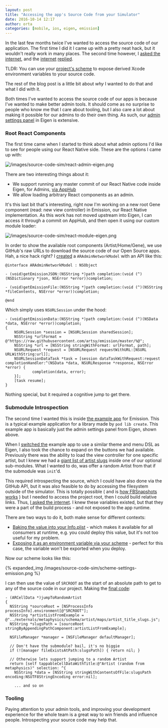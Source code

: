 ```yaml
---
layout: post
title: "Accessing the app's Source Code from your Simulator"
date: 2016-10-14 12:17
author: orta
categories: [mobile, ios, eigen, emission]
---
```


In the last few months twice I've wanted to access the source code of our application. The first time I did it I came up with a pretty neat hack, but it wouldn't really work in many places. The second time however, I [asked the internet](https://twitter.com/orta/status/786470282093625344), and the [internet](https://twitter.com/saniul/status/786470857635827712) [replied](https://twitter.com/0xced/status/786619335116750848).

TLDR: You can use your [project's scheme](https://github.com/artsy/emission/pull/350/commits/2a39c743bcaaf2e3b848ad60621198f40365fdd2) to expose derived Xcode environment variables to your source code.

The rest of the blog post is a little bit about _why_ I wanted to do that and what I did with it.

<!-- more -->

Both times I've wanted to access the source code of our apps is because I've wanted to make better admin tools. It should come as no surprise to people who know me that I care about tooling, but I also care a lot about making it possible for our admins to do their own thing. As such, our [admin settings panel](https://github.com/artsy/eigen/blob/master/Artsy/View_Controllers/Admin/ARAdminSettingsViewController.m) in Eigen is extensive.

### Root React Components 

The first time came when I started to think about what admin options I'd like to see for people using our React Native side. These are the options I came up with:

 ![/images/source-code-sim/react-admin-eigen.png](/images/source-code-sim/react-admin-eigen.png)

There are two interesting things about it:
 
 - We support running any master commit of our React Native code inside Eigen, for Admins, [via AppHub](https://apphub.io)
 - We allow loading arbitrary React components as an admin.

 It's this last bit that's interesting, right now I'm working on a new root Gene component (read: new view controller) in Emission, our React Native implementation. As this work has not moved upstream into Eigen, I can access it through a commit on AppHub, and then open it using our custom module loader:

![/images/source-code-sim/react-module-eigen.png](/images/source-code-sim/react-module-eigen.png)

In order to show the available root components (Artist/Home/Gene), we use GitHub's raw URLs to download the source code of our Open Source apps. Hah, a nice hack right? I [created](https://github.com/artsy/eigen/blob/master/Artsy/View_Controllers/Admin/ARAdminNetworkModel.m) a `ARAdminNetworkModel` with an API like this:

```objc
@interface ARAdminNetworkModel : NSObject

- (void)getEmissionJSON:(NSString *)path completion:(void (^)(NSDictionary *json, NSError *error))completion;

- (void)getEmissionFile:(NSString *)path completion:(void (^)(NSString *fileContents, NSError *error))completion;

@end
``` 

Which simply uses `NSURLSession` under the hood:

```objc
- (void)getEmissionData:(NSString *)path completion:(void (^)(NSData *data, NSError *error))completion;
{
    NSURLSession *session = [NSURLSession sharedSession];
    NSString *urlFormat = @"https://raw.githubusercontent.com/artsy/emission/master/%@";
    NSString *url = [NSString stringWithFormat: urlFormat, path];
    NSURLRequest *request = [NSURLRequest requestWithURL:[NSURL URLWithString:url]];
    NSURLSessionDataTask *task = [session dataTaskWithRequest:request completionHandler:^(NSData *data, NSURLResponse *response, NSError *error) {
            completion(data, error);
    }];
    [task resume];
}
```

Nothing special, but it required a cognitive jump to get there.

### Submodule Introspection

The second time I wanted this is inside [the example app](https://github.com/artsy/emission/tree/master/Example) for Emission. This is a typical example application for a library made by `pod lib create`. This example app is basically just the admin settings panel from Eigen, shown above. 

When I [switched the](https://github.com/artsy/emission/pull/347) example app to use a similar theme and menu DSL as Eigen, I also took the chance to expand on the buttons we had available. Previously there was the ability to load the view controller for one specific artist, but I knew we had a [giant list of artist slugs](https://github.com/artsy/metaphysics/blob/master/schema/artist/maps/artist_title_slugs.js) inside one of our optional sub-modules. What I wanted to do, was offer a random Artist from that if the submodule was `init`'d. 

This required introspecting the source, which I could have also done via the GitHub API, but it was also feasible to do by accessing the filesystem outside of the simulator. This is totally possible ( and is [how FBSnapshots works](https://www.objc.io/issues/15-testing/snapshot-testing/) ) but I needed to access the project root, then I could build relative links. Thus, [I asked the internet](https://twitter.com/orta/status/786470282093625344). I knew these variables existed, but that they were a part of the build process - and not exposed to the app runtime. 

There are two ways to do it, both make sense for different contexts:

* [Baking the value into your Info.plist](https://github.com/artsy/emission/blob/74d0bc6cc45da906436f8bbc33710ea030657ee8/Example/Emission/Info.plist#L5-L6) - which makes it available for all consumers at runtime, e.g. you could deploy this value, but it's not too useful for my problem.
* [Exposing it as an environment variable via your scheme](https://github.com/artsy/emission/pull/350/commits/2a39c743bcaaf2e3b848ad60621198f40365fdd2) - perfect for this case, the variable won't be exported when you deploy.   

Now our scheme looks like this:

{% expanded_img /images/source-code-sim/scheme-settings-emission.png %}

I can then use the value of `SRCROOT` as the start of an absolute path to get to any of the source code in our project. Making the [final code](https://github.com/artsy/emission/blob/dda57636e424ab7d4517de57f3e8bd917fcb3c6f/Example/Emission/ARRootViewController.m#L85-L108):

```obj-c
- (ARCellData *)jumpToRandomArtist
{
  NSString *sourceRoot = [NSProcessInfo processInfo].environment[@"SRCROOT"];
  NSString *artistListFromExample = @"../externals/metaphysics/schema/artist/maps/artist_title_slugs.js";
  NSString *slugsPath = [sourceRoot stringByAppendingPathComponent:artistListFromExample];

  NSFileManager *manager = [NSFileManager defaultManager];

  // Don't have the submodule? bail, it's no biggie
  if (![manager fileExistsAtPath:slugsPath]) { return nil; }

  // Otherwise lets support jumping to a random Artist
  return [self tappableCellDataWithTitle:@"Artist (random from metaphysics)" selection: ^{
    NSString *data = [NSString stringWithContentsOfFile:slugsPath encoding:NSUTF8StringEncoding error:nil];

    ... and so on
```

### Tooling

Paying attention to your admin tools, and improving your development experience for the whole team is a great way to win friends and influence people. Introspecting your source code may help that. 
